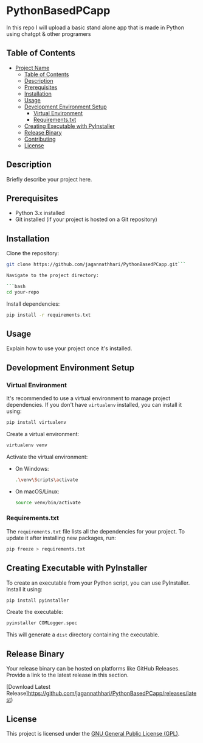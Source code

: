 
# PythonBasedPCapp

In this repo I will upload a basic stand alone app that is made in Python using chatgpt & other programers


## Table of Contents

- [Project Name](#project-name)
  - [Table of Contents](#table-of-contents)
  - [Description](#description)
  - [Prerequisites](#prerequisites)
  - [Installation](#installation)
  - [Usage](#usage)
  - [Development Environment Setup](#development-environment-setup)
    - [Virtual Environment](#virtual-environment)
    - [Requirements.txt](#requirementstxt)
  - [Creating Executable with PyInstaller](#creating-executable-with-pyinstaller)
  - [Release Binary](#release-binary)
  - [Contributing](#contributing)
  - [License](#license)

## Description

Briefly describe your project here.

## Prerequisites

- Python 3.x installed
- Git installed (if your project is hosted on a Git repository)

## Installation

Clone the repository:

```bash
git clone https://github.com/jagannathhari/PythonBasedPCapp.git```

Navigate to the project directory:

```bash
cd your-repo
```

Install dependencies:

```bash
pip install -r requirements.txt
```

## Usage

Explain how to use your project once it's installed.

## Development Environment Setup

### Virtual Environment

It's recommended to use a virtual environment to manage project dependencies. If you don't have `virtualenv` installed, you can install it using:

```bash
pip install virtualenv
```

Create a virtual environment:

```bash
virtualenv venv
```

Activate the virtual environment:

- On Windows:

  ```bash
  .\venv\Scripts\activate
  ```

- On macOS/Linux:

  ```bash
  source venv/bin/activate
  ```

### Requirements.txt

The `requirements.txt` file lists all the dependencies for your project. To update it after installing new packages, run:

```bash
pip freeze > requirements.txt
```

## Creating Executable with PyInstaller

To create an executable from your Python script, you can use PyInstaller. Install it using:

```bash
pip install pyinstaller
```

Create the executable:

```bash
pyinstaller COMLogger.spec
```

This will generate a `dist` directory containing the executable.

## Release Binary

Your release binary can be hosted on platforms like GitHub Releases. Provide a link to the latest release in this section.

[Download Latest Release]https://github.com/jagannathhari/PythonBasedPCapp/releases/latest)


## License

This project is licensed under the [GNU General Public License (GPL)](LICENSE).


